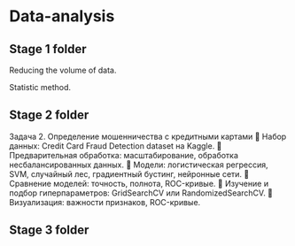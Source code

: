# Data-analysis

## Stage 1 folder

Reducing the volume of data.

Statistic method.

## Stage 2 folder

Задача 2. Определение мошенничества с кредитными картами
 Набор данных: Credit Card Fraud Detection dataset на Kaggle.
 Предварительная обработка: масштабирование, обработка
несбалансированных данных.
 Модели: логистическая регрессия, SVM, случайный лес, градиентный
бустинг, нейронные сети.
 Сравнение моделей: точность, полнота, ROC-кривые.
 Изучение и подбор гиперпараметров: GridSearchCV или
RandomizedSearchCV.
 Визуализация: важности признаков, ROC-кривые.

## Stage 3 folder
